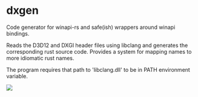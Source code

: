 dxgen
=====

Code generator for winapi-rs and safe(ish) wrappers around winapi bindings.

Reads the D3D12 and DXGI header files using libclang and generates the corresponding rust source code. Provides a system for mapping names to more idiomatic rust names.

The program requires that path to 'libclang.dll' to be in PATH environment variable.

![](http://i.imgur.com/0dofwl6.png)
